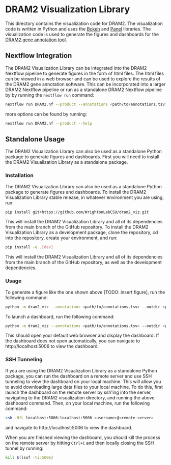 # DRAM2 Visualization Library

This directory contains the visualization code for DRAM2. The visualization code is written in Python and uses the [Bokeh](https://bokeh.org) and [Panel](https://panel.holoviz.org) libraries. The visualization code is used to generate the figures 
and dashboards for the [DRAM2 gene annotation tool](https://github.com/WrightonLabCSU/DRAM2).

## Nextflow Integration

The DRAM2 Visualization Library can be integrated into the DRAM2 Nextflow pipeline to generate figures in the form of html files. The html files can be viewed in a web browser and can be used to explore the results of the DRAM2 gene annotation software. This can be incorporated into a larger DRAM2 Nextflow pipeline or run as a standalone DRAM2 Nextflow
pipeline by by running the `nextflow run` command:

```bash
nextflow run DRAM2.nf --product --annotations <path/to/annotations.tsv> --outdir <path/to/output/directory/>
```

more options can be found by running:

```bash
nextflow run DRAM2.nf --product --help
```
## Standalone Usage

The DRAM2 Visualization Library can also be used as a standalone Python package to generate figures and dashboards. First you will need to install the DRAM2 Visualization Library as a standalone package.

### Installation

The DRAM2 Visualization Library can also be used as a standalone Python package to generate figures and dashboards. To install the DRAM2 Visualization Library stable release, in whatever environment you are using, run:

```bash
pip install git+https://github.com/WrightonLabCSU/dram2_viz.git
```

This will install the DRAM2 Visualization Library and all of its dependencies from the main branch of the GitHub repository. To install the DRAM2 Visualization Library as a development package, clone the repository, cd into the repository, create your environment, and run:

```bash
pip install -e .[dev]
```

This will install the DRAM2 Visualization Library and all of its dependencies from the main branch of the GitHub repository, as well as the development dependencies.

### Usage

To generate a figure like the one shown above [TODO: insert figure], run the following command:

```bash
python -m dram2_viz --annotations <path/to/annotations.tsv> --outdir <path/to/output/directory/>
```

To launch a dashboard, run the following command:

```bash
python -m dram2_viz --annotations <path/to/annotations.tsv> --outdir <path/to/output/directory/> --dashboard
```
This should open your default web browser and display the dashboard. If the dashboard does not open automatically, you can navigate to http://localhost:5006 to view the dashboard.

### SSH Tunneling

If you are using the DRAM2 Visualization Library as a standalone Python package, you can run the dashboard on a remote server and use SSH tunneling to view the dashboard on your local machine. This will allow you to avoid downloading large data files to your local machine. To do this, first launch the dashboard on the remote server by ssh'ing into the server, navigating to the DRAM2 visualization directory, and running the above dashboard command. Then, on your local machine, run the following command:
    
```bash
ssh -NfL localhost:5006:localhost:5006 <username>@<remote-server>
```
and navigate to http://localhost:5006 to view the dashboard.

When you are finished viewing the dashboard, you should kill the process on the remote server by hitting `Ctrl+C` and then locally closing the SSH tunnel by running:

```bash
kill $(lsof -ti:5006)
```
